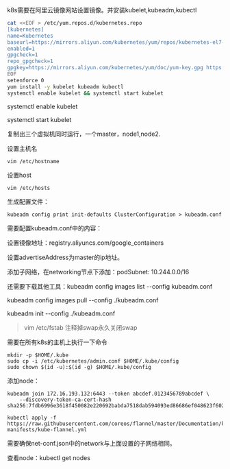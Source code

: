  k8s需要在阿里云镜像网站设置镜像。并安装kubelet,kubeadm,kubectl

```bash
cat <<EOF > /etc/yum.repos.d/kubernetes.repo
[kubernetes]
name=Kubernetes
baseurl=https://mirrors.aliyun.com/kubernetes/yum/repos/kubernetes-el7-x86_64/
enabled=1
gpgcheck=1
repo_gpgcheck=1
gpgkey=https://mirrors.aliyun.com/kubernetes/yum/doc/yum-key.gpg https://mirrors.aliyun.com/kubernetes/yum/doc/rpm-package-key.gpg
EOF
setenforce 0
yum install -y kubelet kubeadm kubectl
systemctl enable kubelet && systemctl start kubelet
```

systemctl enable kubelet

systemctl start kubelet

复制出三个虚拟机同时运行，一个master，node1,node2.

设置主机名

```
vim /etc/hostname
```

设置host

```
vim /etc/hosts
```

生成配置文件：

```
kubeadm config print init-defaults ClusterConfiguration > kubeadm.conf
```

需要配置kubeadm.conf中的内容：

设置镜像地址：registry.aliyuncs.com/google_containers

设置advertiseAddress为master的ip地址。

添加子网络，在networking节点下添加：podSubnet: 10.244.0.0/16

还需要下载其他工具：kubeadm config images list --config kubeadm.conf

kubeadm config images pull --config ./kubeadm.conf

kubeadm init --config ./kubeadm.conf

> vim /etc/fstab  注释掉swap永久关闭swap



需要在所有k8s的主机上执行一下命令

```
mkdir -p $HOME/.kube
sudo cp -i /etc/kubernetes/admin.conf $HOME/.kube/config
sudo chown $(id -u):$(id -g) $HOME/.kube/config
```

添加node：

```
kubeadm join 172.16.193.132:6443 --token abcdef.0123456789abcdef \
    --discovery-token-ca-cert-hash sha256:7fdb6996e3618f450082e220692babda7518dab594093ed86686ef048623f602 
```



```
kubectl apply -f https://raw.githubusercontent.com/coreos/flannel/master/Documentation/k8s-manifests/kube-flannel.yml
```

需要确保net-conf.json中的network与上面设置的子网络相同。



查看node：kubectl get nodes